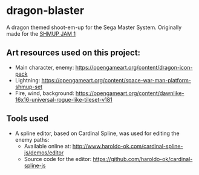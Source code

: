 # dragon-blaster
A dragon themed shoot-em-up for the Sega Master System. Originally made for the [SHMUP JAM 1](https://itch.io/jam/shmup-jam-1-dragons)

## Art resources used on this project:

* Main character, enemy: https://opengameart.org/content/dragon-icon-pack
* Lightning: https://opengameart.org/content/space-war-man-platform-shmup-set
* Fire, wind, background: https://opengameart.org/content/dawnlike-16x16-universal-rogue-like-tileset-v181

## Tools used

* A spline editor, based on Cardinal Spline, was used for editing the enemy paths:
  * Available online at: http://www.haroldo-ok.com/cardinal-spline-js/demos/editor
  * Source code for the editor: https://github.com/haroldo-ok/cardinal-spline-js
